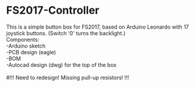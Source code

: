 # FS2017-Controller
This is a simple button box for FS2017, based on Arduino Leonardo with 17 joystick buttons. (Switch '0' turns the backlight.)<br>
Components:<br>
-Arduino sketch<br>
-PCB design (eagle)<br>
-BOM<br>
-Autocad design (dwg) for the top of the box<br>
<br>
#!!! Need to redesign! Missing pull-up resistors! !!!
